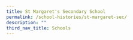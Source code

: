 ```yaml
---
title: St Margaret's Secondary School
permalink: /school-histories/st-margaret-sec/
description: ""
third_nav_title: Schools
---
```



